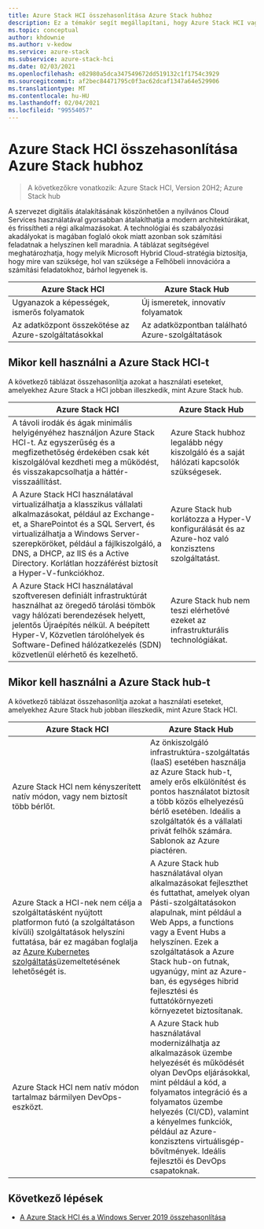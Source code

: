 ```yaml
---
title: Azure Stack HCI összehasonlítása Azure Stack hubhoz
description: Ez a témakör segít megállapítani, hogy Azure Stack HCI vagy Azure Stack hub megfelelő-e a szervezet számára.
ms.topic: conceptual
author: khdownie
ms.author: v-kedow
ms.service: azure-stack
ms.subservice: azure-stack-hci
ms.date: 02/03/2021
ms.openlocfilehash: e82980a5dca347549672dd519132c1f1754c3929
ms.sourcegitcommit: af2bec84471795c0f3ac62dcaf1347a64e529906
ms.translationtype: MT
ms.contentlocale: hu-HU
ms.lasthandoff: 02/04/2021
ms.locfileid: "99554057"
---
```

# <a name="compare-azure-stack-hci-to-azure-stack-hub"></a>Azure Stack HCI összehasonlítása Azure Stack hubhoz

> A következőkre vonatkozik: Azure Stack HCI, Version 20H2; Azure Stack hub

A szervezet digitális átalakításának köszönhetően a nyilvános Cloud Services használatával gyorsabban átalakíthatja a modern architektúrákat, és frissítheti a régi alkalmazásokat. A technológiai és szabályozási akadályokat is magában foglaló okok miatt azonban sok számítási feladatnak a helyszínen kell maradnia. A táblázat segítségével meghatározhatja, hogy melyik Microsoft Hybrid Cloud-stratégia biztosítja, hogy mire van szüksége, hol van szüksége a Felhőbeli innovációra a számítási feladatokhoz, bárhol legyenek is.

| Azure Stack HCI | Azure Stack Hub |
| --------------- | --------------- |
| Ugyanazok a képességek, ismerős folyamatok | Új ismeretek, innovatív folyamatok |
| Az adatközpont összekötése az Azure-szolgáltatásokkal | Az adatközpontban található Azure-szolgáltatások |

## <a name="when-to-use-azure-stack-hci"></a>Mikor kell használni a Azure Stack HCI-t

A következő táblázat összehasonlítja azokat a használati eseteket, amelyekhez Azure Stack a HCI jobban illeszkedik, mint Azure Stack hub.

| Azure Stack HCI                                                                 | Azure Stack Hub                                                                         |
| ------------------------------------------------------------------------------- | --------------------------------------------------------------------------------------- |
| A távoli irodák és ágak minimális helyigényéhez használjon Azure Stack HCI-t. Az egyszerűség és a megfizethetőség érdekében csak két kiszolgálóval kezdheti meg a működést, és visszakapcsolhatja a háttér-visszaállítást. | Azure Stack hubhoz legalább négy kiszolgáló és a saját hálózati kapcsolók szükségesek. |
| A Azure Stack HCI használatával virtualizálhatja a klasszikus vállalati alkalmazásokat, például az Exchange-et, a SharePointot és a SQL Servert, és virtualizálhatja a Windows Server-szerepköröket, például a fájlkiszolgáló, a DNS, a DHCP, az IIS és a Active Directory. Korlátlan hozzáférést biztosít a Hyper-V-funkciókhoz.| Azure Stack hub korlátozza a Hyper-V konfigurálását és az Azure-hoz való konzisztens szolgáltatást. | 
| A Azure Stack HCI használatával szoftveresen definiált infrastruktúrát használhat az öregedő tárolási tömbök vagy hálózati berendezések helyett, jelentős Újraépítés nélkül. A beépített Hyper-V, Közvetlen tárolóhelyek és Software-Defined hálózatkezelés (SDN) közvetlenül elérhető és kezelhető. | Azure Stack hub nem teszi elérhetővé ezeket az infrastrukturális technológiákat. |

## <a name="when-to-use-azure-stack-hub"></a>Mikor kell használni a Azure Stack hub-t

A következő táblázat összehasonlítja azokat a használati eseteket, amelyekhez Azure Stack hub jobban illeszkedik, mint Azure Stack HCI.

| Azure Stack HCI                                                                 | Azure Stack Hub                                                                          |
| ------------------------------------------------------------------------------- | ---------------------------------------------------------------------------------------- |
| Azure Stack HCI nem kényszerített natív módon, vagy nem biztosít több bérlőt. | Az önkiszolgáló infrastruktúra-szolgáltatás (IaaS) esetében használja az Azure Stack hub-t, amely erős elkülönítést és pontos használatot biztosít a több közös elhelyezésű bérlő esetében. Ideális a szolgáltatók és a vállalati privát felhők számára. Sablonok az Azure piactéren. | 
| Azure Stack a HCI-nek nem célja a szolgáltatásként nyújtott platformon futó (a szolgáltatáson kívüli) szolgáltatások helyszíni futtatása, bár ez magában foglalja az [Azure Kubernetes szolgáltatás](/azure-stack/aks-hci/overview.md)üzemeltetésének lehetőségét is. | A Azure Stack hub használatával olyan alkalmazásokat fejleszthet és futtathat, amelyek olyan Pásti-szolgáltatásokon alapulnak, mint például a Web Apps, a functions vagy a Event Hubs a helyszínen. Ezek a szolgáltatások a Azure Stack hub-on futnak, ugyanúgy, mint az Azure-ban, és egységes hibrid fejlesztési és futtatókörnyezeti környezetet biztosítanak. |
| Azure Stack HCI nem natív módon tartalmaz bármilyen DevOps-eszközt. | A Azure Stack hub használatával modernizálhatja az alkalmazások üzembe helyezését és működését olyan DevOps eljárásokkal, mint például a kód, a folyamatos integráció és a folyamatos üzembe helyezés (CI/CD), valamint a kényelmes funkciók, például az Azure-konzisztens virtuálisgép-bővítmények. Ideális fejlesztői és DevOps csapatoknak. |

## <a name="next-steps"></a>Következő lépések

- [A Azure Stack HCI és a Windows Server 2019 összehasonlítása](compare-windows-server.md)
